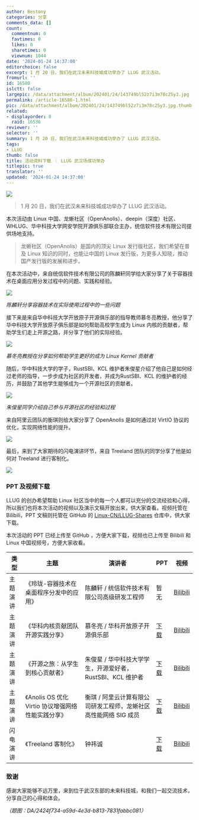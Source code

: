 ```yaml
---
author: Bestony
categories: 分享
comments_data: []
count:
  commentnum: 0
  favtimes: 0
  likes: 0
  sharetimes: 0
  viewnum: 1044
date: '2024-01-24 14:37:00'
editorchoice: false
excerpt: 1 月 20 日，我们在武汉未来科技城成功举办了 LLUG 武汉活动。
fromurl: ''
id: 16580
islctt: false
largepic: /data/attachment/album/202401/24/143749bl52z7i3m78c25y3.jpg
permalink: /article-16580-1.html
pic: /data/attachment/album/202401/24/143749bl52z7i3m78c25y3.jpg.thumb.jpg
related:
- displayorder: 0
  raid: 16536
reviewer: ''
selector: ''
summary: 1 月 20 日，我们在武汉未来科技城成功举办了 LLUG 武汉活动。
tags:
- LLUG
thumb: false
title: 活动资料下载 ｜ LLUG 武汉场成功举办
titlepic: true
translator: ''
updated: '2024-01-24 14:37:00'
---
```


![](/data/attachment/album/202401/24/143749bl52z7i3m78c25y3.jpg)



> 1 月 20 日，我们在武汉未来科技城成功举办了 LLUG 武汉活动。


本次活动由 Linux 中国、龙蜥社区（OpenAnolis）、deepin（深度）社区、WHLUG、华中科技大学网安学院开源俱乐部联合主办，统信软件技术有限公司提供场地支持。



> 龙蜥社区（OpenAnolis）是国内的顶尖 Linux 发行版社区，我们希望在普及 Linux 知识的同时，也能让中国的 Linux 发行版，为更多人知晓，推动国产发行版的发展和进步。


在本次活动中，来自统信软件技术有限公司的陈麟轩同学给大家分享了关于容器技术在桌面应用分发过程中的问题、实践和经验。


![](/data/attachment/album/202401/24/142735wzffffe2jufle9gj.jpg)


*陈麟轩分享容器技术在实际使用过程中的一些问题*


接下来是来自华中科技大学开放原子开源俱乐部的指导教师慕冬亮教授，他分享了华中科技大学开放原子俱乐部是如何帮助高校学生成为 Linux 内核的贡献者，帮助学生们走上开源之路，并分享了他们的实际经验。


![](/data/attachment/album/202401/24/142748jz0plog0ss97iddb.jpg)


*慕冬亮教授在分享如何帮助学生更好的成为 Linux Kernel 贡献者* 


随后，华中科技大学的学子，RustSBI、KCL 维护者朱俊星介绍了他自己是如何经过老师的指导，一步步成为社区的开发者，并成为RustSBI、KCL 的维护者的经历，并鼓励了其他学生能够成为一个开源社区的贡献者。


![](/data/attachment/album/202401/24/142801ltwhh0k3w3ffkvhm.jpg)


*朱俊星同学介绍自己参与开源社区的经验和过程* 


来自阿里云团队的衡琪则给大家分享了 OpenAnolis 是如何通过对 VirtIO 协议的优化，实现网络性能的提升。


![](/data/attachment/album/202401/24/142836zna6npuufetwsbb6.jpg)


最后，来到了大家期待的闪电演讲环节，来自 Treeland 团队的同学分享了他是如何对 Treeland 进行客制化。


![](/data/attachment/album/202401/24/142854zo59nkmpvs11xurx.jpg)


### PPT 及视频下载


LLUG 的创办希望帮助 Linux 社区当中的每一个人都可以充分的交流经验和心得，所以我们也将本次活动的视频以及演示文稿开放出来，供大家查看。视频托管在 Bilibili，PPT 文稿则托管在 GitHub 的 [Linux-CN/LLUG-Shares](https://github.com/Linux-CN/LLUG-Shares/tree/main/Wuhan/2024.01-UnionTech) 仓库中，供大家下载。


本次活动的 PPT 已经上传至 GitHub ，方便大家下载，视频也已上传至 Bilibili 和 Linux 中国视频号，方便大家收看。




| 类型 | 主题 | 演讲者 | PPT | 视频 |
| --- | --- | --- | --- | --- |
| 主题演讲 | 《玲珑-容器技术在桌面程序分发中的应用》 | 陈麟轩 / 统信软件技术有限公司高级研发工程师 | 暂无 | [Bilibili](https://www.bilibili.com/video/BV18c411x7q8/) |
| 主题演讲 | 《华科内核贡献团队开源实践分享》 | 慕冬亮 / 华科开放原子开源俱乐部 | [下载](https://github.com/Linux-CN/LLUG-Shares/blob/main/Wuhan/2024.01-UnionTech/%E5%8D%8E%E7%A7%91%E5%86%85%E6%A0%B8%E8%B4%A1%E7%8C%AE%E5%9B%A2%E9%98%9F%E5%BC%80%E6%BA%90%E5%AE%9E%E8%B7%B5%E5%88%86%E4%BA%AB.pdf) | [Bilibili](https://www.bilibili.com/video/BV1sQ4y1c7xv/) |
| 主题演讲 | 《开源之旅：从学生到核心贡献者》 | 朱俊星 / 华中科技大学学生，开源爱好者，RustSBI、KCL 维护者 | [下载](https://github.com/Linux-CN/LLUG-Shares/blob/main/Wuhan/2024.01-UnionTech/%E5%BC%80%E6%BA%90%E7%BB%8F%E5%8E%86%E5%88%86%E4%BA%AB.pdf) | [Bilibili](https://www.bilibili.com/video/BV1Si4y1W72c/) |
| 主题演讲 | 《Anolis OS 优化 Virtio 协议增强网络性能实践分享》 | 衡琪 / 阿里云计算有限公司研发工程师，龙蜥社区高性能网络 SIG 成员 | [下载](https://github.com/Linux-CN/LLUG-Shares/blob/main/Wuhan/2024.01-UnionTech/Anolis%20OS%20%E4%BC%98%E5%8C%96%20Virtio%20%E5%8D%8F%E8%AE%AE%E5%A2%9E%E5%BC%BA%E7%BD%91%E7%BB%9C%E6%80%A7%E8%83%BD%E5%AE%9E%E8%B7%B5%E5%88%86%E4%BA%AB.pdf) | [Bilibili](https://www.bilibili.com/video/BV17K4y1i7P2/) |
| 闪电演讲 | 《Treeland 客制化》 | 钟祎诚 | [下载](https://github.com/Linux-CN/LLUG-Shares/blob/main/Wuhan/2024.01-UnionTech/treeland%E5%AE%A2%E5%88%B6%E5%8C%96.pdf) | [Bilibili](https://www.bilibili.com/video/BV1vg4y127yr/) |


### 致谢


感谢大家能够不远万里，来到位于武汉东部的未来科技城，和我们一起交流技术，分享自己的心得和体会。


*（题图：DA/2424f734-a59d-4e3d-b813-7831fabbc081）*